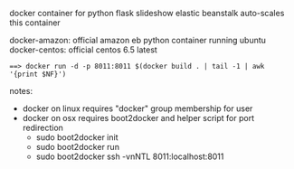 docker container for python flask slideshow
elastic beanstalk auto-scales this container

docker-amazon: official amazon eb python container running ubuntu
docker-centos: official centos 6.5 latest

```
==> docker run -d -p 8011:8011 $(docker build . | tail -1 | awk '{print $NF}')
```

notes:

- docker on linux requires "docker" group membership for user
- docker on osx requires boot2docker and helper script for port redirection
	- sudo boot2docker init
	- sudo boot2docker run
	- sudo boot2docker ssh -vnNTL 8011:localhost:8011

